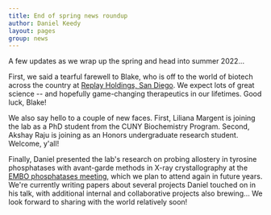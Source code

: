 ```yaml
---
title: End of spring news roundup
author: Daniel Keedy
layout: pages
group: news
---
```


A few updates as we wrap up the spring and head into summer 2022...

First, we said a tearful farewell to Blake, who is off to the world of biotech across the country at [Replay Holdings, San Diego](https://www.replay.bio). We expect lots of great science -- and hopefully game-changing therapeutics in our lifetimes. Good luck, Blake!

We also say hello to a couple of new faces. First, Liliana Margent is joining the lab as a PhD student from the CUNY Biochemistry Program. Second, Akshay Raju is joining as an Honors undergraduate research student. Welcome, y'all!

Finally, Daniel presented the lab's research on probing allostery in tyrosine phosphatases with avant-garde methods in X-ray crystallography at the [EMBO phosphatases meeting](https://meetings.embo.org/event/22-phosphorylation), which we plan to attend again in future years. We're currently writing papers about several projects Daniel touched on in his talk, with additional internal and collaborative projects also brewing... We look forward to sharing with the world relatively soon!
